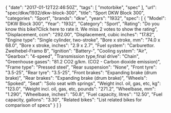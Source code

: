 {
    "date": "2017-01-12T22:46:50Z",
    "tags": [
        "motorbike",
        "spec"
    ],
    "url": "spec\/dkw\/1932\/dkw-block-300",
    "title": "Sport DKW Block 300",
    "categories": "Sport",
    "brands": "dkw",
    "years": "1932",
    "spec": [
        {
            "Model": "DKW Block 300",
            "Year": "1932",
            "Category": "Sport",
            "Rating": "Do you know this bike?Click here to rate it. We miss 2 votes to show the rating",
            "Displacement, ccm": "292.00",
            "Displacement, cubic inches": "17.82",
            "Engine type": "Single cylinder, two-stroke",
            "Bore x stroke, mm": "74.0 x 68.0",
            "Bore x stroke, inches": "2.9 x 2.7",
            "Fuel system": "Carburettor. Zweihebel-Framo B",
            "Ignition": "Battery-",
            "Cooling system": "Air",
            "Gearbox": "4-speed",
            "Transmission type,final drive": "Chain",
            "Greenhouse gases": "81.2 CO2 g\/km. (CO2 - Carbon dioxide emission)",
            "Frame type": "Pressed steel",
            "Rear suspension": "None",
            "Front tyre": "3.5-25",
            "Rear tyre": "3.5-25",
            "Front brakes": "Expanding brake (drum brake)",
            "Rear brakes": "Expanding brake (drum brake)",
            "Wheels": "Spoked",
            "Seat": "Solo seat with springs",
            "Weight incl. oil, gas, etc, kg": "123.0",
            "Weight incl. oil, gas, etc, pounds": "271.2",
            "Wheelbase, mm": "1.290",
            "Wheelbase, inches": "50.8",
            "Fuel capacity, litres": "12.50",
            "Fuel capacity, gallons": "3.30",
            "Related bikes": "List related bikes for comparison of specs"
        }
    ]
}